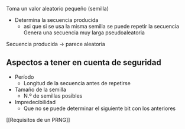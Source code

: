 Toma un valor aleatorio pequeño (semilla)
- Determina la secuencia producida
	- asi que si se usa la misma semilla se puede repetir la secuencia
Genera una secuencia muy larga 
pseudoaleatoria

Secuencia producida -> parece aleatoria

## Aspectos a tener en cuenta de seguridad
- Período 
	- Longitud de la secuencia antes de repetirse
- Tamaño de la semilla 
	- N.º de semillas posibles
- Impredecibilidad
	- Que no se puede determinar el siguiente bit con los anteriores

[[Requisitos de un PRNG]]
